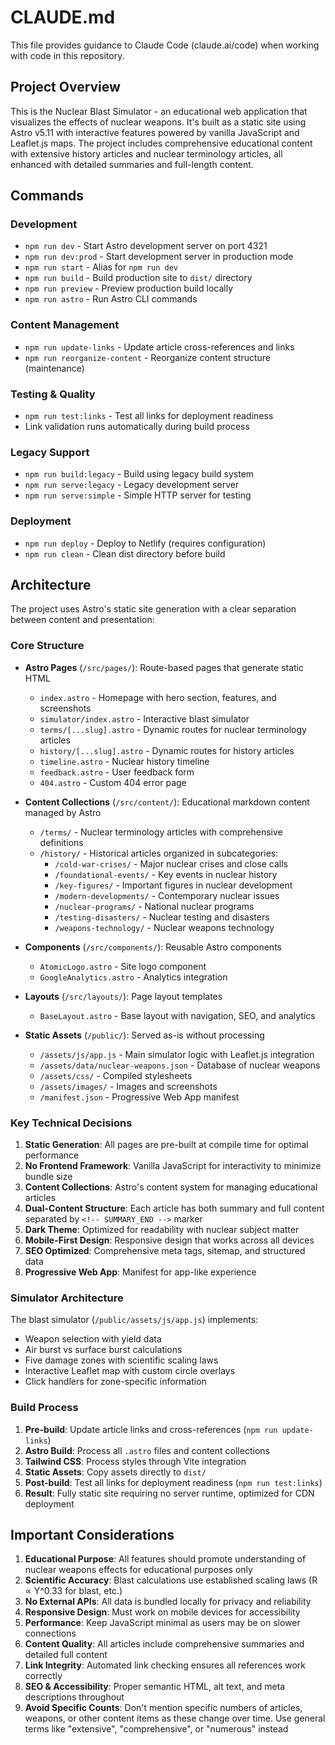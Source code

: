 # CLAUDE.md

This file provides guidance to Claude Code (claude.ai/code) when working with code in this repository.

## Project Overview

This is the Nuclear Blast Simulator - an educational web application that visualizes the effects of nuclear weapons. It's built as a static site using Astro v5.11 with interactive features powered by vanilla JavaScript and Leaflet.js maps. The project includes comprehensive educational content with extensive history articles and nuclear terminology articles, all enhanced with detailed summaries and full-length content.

## Commands

### Development
- `npm run dev` - Start Astro development server on port 4321
- `npm run dev:prod` - Start development server in production mode
- `npm run start` - Alias for `npm run dev`
- `npm run build` - Build production site to `dist/` directory
- `npm run preview` - Preview production build locally
- `npm run astro` - Run Astro CLI commands

### Content Management
- `npm run update-links` - Update article cross-references and links
- `npm run reorganize-content` - Reorganize content structure (maintenance)

### Testing & Quality
- `npm run test:links` - Test all links for deployment readiness
- Link validation runs automatically during build process

### Legacy Support
- `npm run build:legacy` - Build using legacy build system
- `npm run serve:legacy` - Legacy development server
- `npm run serve:simple` - Simple HTTP server for testing

### Deployment
- `npm run deploy` - Deploy to Netlify (requires configuration)
- `npm run clean` - Clean dist directory before build

## Architecture

The project uses Astro's static site generation with a clear separation between content and presentation:

### Core Structure
- **Astro Pages** (`/src/pages/`): Route-based pages that generate static HTML
  - `index.astro` - Homepage with hero section, features, and screenshots
  - `simulator/index.astro` - Interactive blast simulator
  - `terms/[...slug].astro` - Dynamic routes for nuclear terminology articles
  - `history/[...slug].astro` - Dynamic routes for history articles
  - `timeline.astro` - Nuclear history timeline
  - `feedback.astro` - User feedback form
  - `404.astro` - Custom 404 error page

- **Content Collections** (`/src/content/`): Educational markdown content managed by Astro
  - `/terms/` - Nuclear terminology articles with comprehensive definitions
  - `/history/` - Historical articles organized in subcategories:
    - `/cold-war-crises/` - Major nuclear crises and close calls
    - `/foundational-events/` - Key events in nuclear history
    - `/key-figures/` - Important figures in nuclear development
    - `/modern-developments/` - Contemporary nuclear issues
    - `/nuclear-programs/` - National nuclear programs
    - `/testing-disasters/` - Nuclear testing and disasters
    - `/weapons-technology/` - Nuclear weapons technology

- **Components** (`/src/components/`): Reusable Astro components
  - `AtomicLogo.astro` - Site logo component
  - `GoogleAnalytics.astro` - Analytics integration

- **Layouts** (`/src/layouts/`): Page layout templates
  - `BaseLayout.astro` - Base layout with navigation, SEO, and analytics

- **Static Assets** (`/public/`): Served as-is without processing
  - `/assets/js/app.js` - Main simulator logic with Leaflet.js integration
  - `/assets/data/nuclear-weapons.json` - Database of nuclear weapons
  - `/assets/css/` - Compiled stylesheets
  - `/assets/images/` - Images and screenshots
  - `/manifest.json` - Progressive Web App manifest

### Key Technical Decisions
1. **Static Generation**: All pages are pre-built at compile time for optimal performance
2. **No Frontend Framework**: Vanilla JavaScript for interactivity to minimize bundle size
3. **Content Collections**: Astro's content system for managing educational articles
4. **Dual-Content Structure**: Each article has both summary and full content separated by `<!-- SUMMARY_END -->` marker
5. **Dark Theme**: Optimized for readability with nuclear subject matter
6. **Mobile-First Design**: Responsive design that works across all devices
7. **SEO Optimized**: Comprehensive meta tags, sitemap, and structured data
8. **Progressive Web App**: Manifest for app-like experience

### Simulator Architecture
The blast simulator (`/public/assets/js/app.js`) implements:
- Weapon selection with yield data
- Air burst vs surface burst calculations
- Five damage zones with scientific scaling laws
- Interactive Leaflet map with custom circle overlays
- Click handlers for zone-specific information

### Build Process
1. **Pre-build**: Update article links and cross-references (`npm run update-links`)
2. **Astro Build**: Process all `.astro` files and content collections
3. **Tailwind CSS**: Process styles through Vite integration
4. **Static Assets**: Copy assets directly to `dist/`
5. **Post-build**: Test all links for deployment readiness (`npm run test:links`)
6. **Result**: Fully static site requiring no server runtime, optimized for CDN deployment

## Important Considerations

1. **Educational Purpose**: All features should promote understanding of nuclear weapons effects for educational purposes only
2. **Scientific Accuracy**: Blast calculations use established scaling laws (R ∝ Y^0.33 for blast, etc.)
3. **No External APIs**: All data is bundled locally for privacy and reliability
4. **Responsive Design**: Must work on mobile devices for accessibility
5. **Performance**: Keep JavaScript minimal as users may be on slower connections
6. **Content Quality**: All articles include comprehensive summaries and detailed full content
7. **Link Integrity**: Automated link checking ensures all references work correctly
8. **SEO & Accessibility**: Proper semantic HTML, alt text, and meta descriptions throughout
9. **Avoid Specific Counts**: Don't mention specific numbers of articles, weapons, or other content items as these change over time. Use general terms like "extensive", "comprehensive", or "numerous" instead